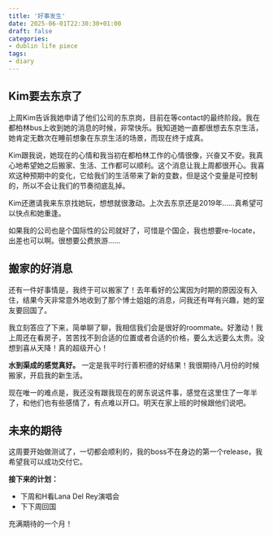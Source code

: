 ```yaml
---
title: '好事发生'
date: 2025-06-01T22:30:30+01:00
draft: false
categories:
- dublin life piece
tags: 
- diary
---
```


## Kim要去东京了

上周Kim告诉我她申请了他们公司的东京岗，目前在等contact的最终阶段。我在都柏林bus上收到她的消息的时候，非常快乐。我知道她一直都很想去东京生活，她肯定无数次在睡前想象在东京生活的场景，而现在终于成真。

Kim跟我说，她现在的心情和我当初在都柏林工作的心情很像，兴奋又不安。我真心地希望她之后搬家、生活、工作都可以顺利。这个消息让我上周都很开心。我喜欢这种预期中的变化，它给我们的生活带来了新的变数，但是这个变量是可控制的，所以不会让我们的节奏彻底乱掉。

Kim还邀请我来东京找她玩，想想就很激动。上次去东京还是2019年……真希望可以快点和她重逢。

如果我的公司也是个国际性的公司就好了，可惜是个国企，我也想要re-locate，出差也可以啊。很想要公费旅游……

## 搬家的好消息

还有一件好事情是，我终于可以搬家了！去年看好的公寓因为时期的原因没有入住，结果今天非常意外地收到了那个博士姐姐的消息，问我还有咩有兴趣，她的室友要回国了。

我立刻答应了下来，简单聊了聊，我相信我们会是很好的roommate。好激动！我上周还在看房子，苦苦找不到合适的位置或者合适的价格，要么太远要么太贵。没想到喜从天降！真的超级开心！

**水到渠成的感觉真好。** 一定是我平时行善积德的好结果！我很期待八月份的时候搬家，开启我的新生活。

现在唯一的难点是，我还没有跟我现在的房东说这件事，感觉在这里住了一年半了，和他们也有些感情了，有点难以开口。明天在家上班的时候跟他们说吧。

## 未来的期待

这周要开始做测试了，一切都会顺利的，我的boss不在身边的第一个release，我希望我可以成功交付它。

**接下来的计划：**
- 下周和H看Lana Del Rey演唱会
- 下下周回国

充满期待的一个月！